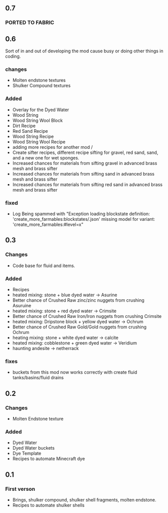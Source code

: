 ## 0.7 

### PORTED TO FABRIC


## 0.6
Sort of in and out of developing the mod cause busy or doing other things in coding. 
### changes

- Molten endstone textures
- Shulker Compound textures

### Added

- Overlay for the Dyed Water
- Wood String
- Wood String Wool Block
- Dirt Recipe
- Red Sand Recipe
- Wood String Recipe
- Wood String Wool Recipe
- adding more recipes for another mod \/
- Create sifter recipes, different recipe sifting for gravel, red sand, sand, and a new one for wet sponges.
- Increased chances for materials from sifting gravel in advanced brass mesh and brass sifter
- Increased chances for materials from sifting sand in advanced brass mesh and brass sifter
- Increased chances for materials from sifting red sand in advanced brass mesh and brass sifter 

### fixed

- Log Being spammed with "Exception loading blockstate definition: 'create_more_farmables:blockstates/.json' missing model for variant: 'create_more_farmables:#level=x"


## 0.3 

### Changes

- Code base for fluid and items.

### Added
- Recipes
- heated mixing: stone + blue dyed water -> Asurine
- Better chance of Crushed Raw zinc/zinc nuggets from crushing Asuruine
- heated mixing: stone + red dyed water -> Crimsite
- Better chance of Crushed Raw Iron/Iron nuggets from crushing Crimsite
- heated mixing: Dripstone block + yellow dyed water -> Ochrum
- Better chance of Crushed Raw Gold/Gold nuggets from crushing Ochrum
- heating mixing: stone + white dyed water -> calcite
- heated mixing: cobblestone + green dyed water -> Veridium
- haunting andesite -> netherrack
  
### fixes

- buckets from this mod now works correctly with create fluid tanks/basins/fluid drains


## 0.2 

### Changes

- Molten Endstone texture
  
### Added 

- Dyed Water
- Dyed Water buckets
- Dye Template
- Recipes to automate Minecraft dye
  

## 0.1 

### First verson

- Brings, shulker compound, shulker shell fragments, molten endstone.
- Recipes to automate shulker shells
